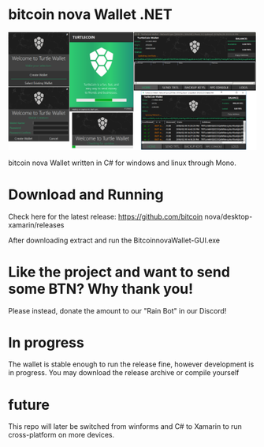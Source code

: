 # bitcoin nova Wallet .NET

![Wallet Image](./tw_gh.png)

bitcoin nova Wallet written in C# for windows and linux through Mono.

# Download and Running

Check here for the latest release: 
https://github.com/bitcoin nova/desktop-xamarin/releases

After downloading extract and run the BitcoinnovaWallet-GUI.exe

# Like the project and want to send some BTN? Why thank you!
Please instead, donate the amount to our "Rain Bot" in our Discord!

# In progress

The wallet is stable enough to run the release fine, however development is in progress. You may download the release archive or compile yourself

# future

This repo will later be switched from winforms and C# to Xamarin to run cross-platform on more devices.
